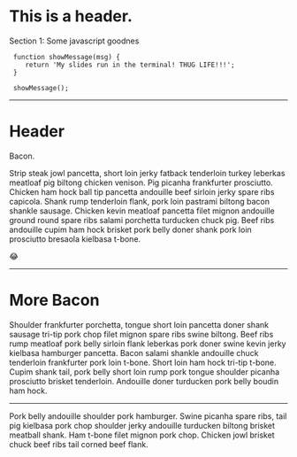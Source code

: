 # This is a header.

Section 1: Some javascript goodnes

```
 function showMessage(msg) {
    return 'My slides run in the terminal! THUG LIFE!!!';
 }

 showMessage();
```

---

# Header

Bacon.

Strip steak jowl pancetta, short loin jerky fatback tenderloin turkey leberkas
meatloaf pig biltong chicken venison. Pig picanha frankfurter prosciutto.
Chicken ham hock ball tip pancetta andouille beef sirloin jerky spare ribs
capicola. Shank rump tenderloin flank, pork loin pastrami biltong bacon
shankle sausage. Chicken kevin meatloaf pancetta filet mignon andouille ground
round spare ribs salami porchetta turducken chuck pig. Beef ribs andouille
cupim ham hock brisket pork belly doner shank pork loin prosciutto bresaola kielbasa t-bone.

:joy:

---

# More Bacon

Shoulder frankfurter porchetta, tongue short loin pancetta doner shank sausage
tri-tip pork chop filet mignon spare ribs swine biltong. Beef ribs rump
meatloaf pork belly sirloin flank leberkas pork doner swine kevin jerky
kielbasa hamburger pancetta. Bacon salami shankle andouille chuck tenderloin
frankfurter pork loin t-bone. Short loin ham hock tri-tip t-bone. Cupim shank
tail, pork belly short loin rump pork tongue shoulder picanha prosciutto brisket
tenderloin. Andouille doner turducken pork belly boudin ham hock.

---

Pork belly andouille shoulder pork hamburger. Swine picanha spare ribs, tail pig
kielbasa pork chop shoulder jerky andouille turducken biltong brisket meatball
shank. Ham t-bone filet mignon pork chop. Chicken jowl brisket chuck beef ribs
tail corned beef flank.
